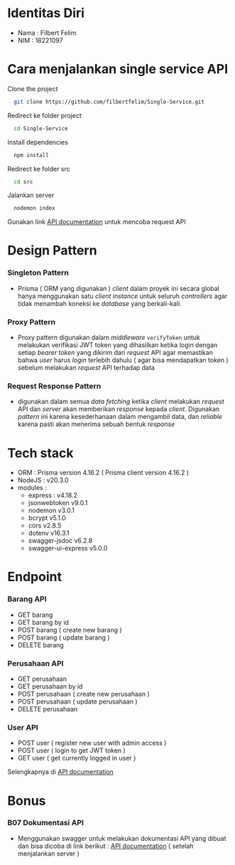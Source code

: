 # Identitas Diri

- Nama : Filbert Felim
- NIM : 18221097

# Cara menjalankan single service API

Clone the project

```bash
  git clone https://github.com/filbertfelim/Single-Service.git
```

Redirect ke folder project

```bash
  cd Single-Service
```

Install dependencies

```bash
  npm install
```

Redirect ke folder src

```bash
  cd src
```

Jalankan server

```bash
  nodemon index
```

Gunakan link [API documentation](http://localhost:3001/api-docs/) untuk mencoba request API

# Design Pattern

### Singleton Pattern

- Prisma ( ORM yang digunakan ) _client_ dalam proyek ini secara global hanya menggunakan satu _client instance_ untuk seluruh _controllers_ agar tidak menambah koneksi ke _database_ yang berkali-kali.

### Proxy Pattern

- Proxy pattern digunakan dalam _middleware_ `verifyToken` untuk melakukan verifikasi JWT token yang dihasilkan ketika login dengan setiap _bearer token_ yang dikirim dari _request_ API agar memastikan bahwa _user_ harus _login_ terlebih dahulu ( agar bisa mendapatkan token ) sebelum melakukan _request_ API terhadap data

### Request Response Pattern

- digunakan dalam semua _data fetching_ ketika _client_ melakukan _request_ API dan _server_ akan memberikan _response_ kepada _client_. Digunakan _pattern_ ini karena kesederhanaan dalam mengambil data, dan _reliable_ karena pasti akan menerima sebuah bentuk _response_

# Tech stack

- ORM : Prisma version 4.16.2 ( Prisma client version 4.16.2 )
- NodeJS : v20.3.0
- modules :
  - express : v4.18.2
  - jsonwebtoken v9.0.1
  - nodemon v3.0.1
  - bcrypt v5.1.0
  - cors v2.8.5
  - dotenv v16.3.1
  - swagger-jsdoc v6.2.8
  - swagger-ui-express v5.0.0

# Endpoint

### Barang API

- GET barang
- GET barang by id
- POST barang ( create new barang )
- POST barang ( update barang )
- DELETE barang

### Perusahaan API

- GET perusahaan
- GET perusahaan by id
- POST perusahaan ( create new perusahaan )
- POST perusahaan ( update perusahaan )
- DELETE perusahaan

### User API

- POST user ( register new user with admin access )
- POST user ( login to get JWT token )
- GET user ( get currently logged in user )

Selengkapnya di [API documentation](http://localhost:3001/api-docs/)

# Bonus

### B07 Dokumentasi API

- Menggunakan swagger untuk melakukan dokumentasi API yang dibuat dan bisa dicoba di link berikut : [API documentation](http://localhost:3001/api-docs/) ( setelah menjalankan server )
